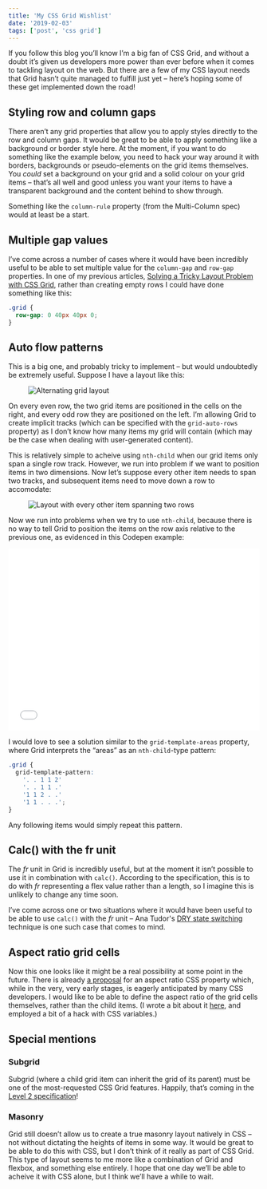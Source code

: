 ```yaml
---
title: 'My CSS Grid Wishlist'
date: '2019-02-03'
tags: ['post', 'css grid']
---
```


If you follow this blog you’ll know I’m a big fan of CSS Grid, and without a doubt it’s given us developers more power than ever before when it comes to tackling layout on the web. But there are a few of my CSS layout needs that Grid hasn’t quite managed to fulfill just yet – here’s hoping some of these get implemented down the road!

## Styling row and column gaps

There aren’t any grid properties that allow you to apply styles directly to the row and column gaps. It would be great to be able to apply something like a background or border style here. At the moment, if you want to do something like the example below, you need to hack your way around it with borders, backgrounds or pseudo-elements on the grid items themselves. You _could_ set a background on your grid and a solid colour on your grid items – that’s all well and good unless you want your items to have a transparent background and the content behind to show through.

Something like the `column-rule` property (from the Multi-Column spec) would at least be a start.

## Multiple gap values

I’ve come across a number of cases where it would have been incredibly useful to be able to set multiple value for the `column-gap` and `row-gap` properties. In one of my previous articles, [Solving a Tricky Layout Problem with CSS Grid](https://css-irl.info/solving-a-tricky-layout-problem/), rather than creating empty rows I could have done something like this:

```css
.grid {
  row-gap: 0 40px 40px 0;
}
```

## Auto flow patterns

This is a big one, and probably tricky to implement – but would undoubtedly be extremely useful. Suppose I have a layout like this:

<figure>
  <img src="/my-css-grid-wishlist-01.png" alt="Alternating grid layout">
</figure>

On every even row, the two grid items are positioned in the cells on the right, and every odd row they are positioned on the left. I’m allowing Grid to create implicit tracks (which can be specified with the `grid-auto-rows` property) as I don’t know how many items my grid will contain (which may be the case when dealing with user-generated content).

This is relatively simple to acheive using `nth-child` when our grid items only span a single row track. However, we run into problem if we want to position items in two dimensions. Now let’s suppose every other item needs to span two tracks, and subsequent items need to move down a row to accomodate:

<figure>
  <img src="/my-css-grid-wishlist-02.png" alt="Layout with every other item spanning two rows">
</figure>

Now we run into problems when we try to use `nth-child`, because there is no way to tell Grid to position the items on the row axis relative to the previous one, as evidenced in this Codepen example:

<iframe height="365" style="width: 100%;" scrolling="no" title="Grid auto flow problems" src="//codepen.io/michellebarker/embed/rPzLoV/?height=365&theme-id=0&default-tab=result" frameborder="no" allowtransparency="true" allowfullscreen="true">
  See the Pen <a href='https://codepen.io/michellebarker/pen/rPzLoV/'>Grid auto flow problems</a> by Michelle Barker
  (<a href='https://codepen.io/michellebarker'>@michellebarker</a>) on <a href='https://codepen.io'>CodePen</a>.
</iframe>

I would love to see a solution similar to the `grid-template-areas` property, where Grid interprets the “areas” as an `nth-child`-type pattern:

```css
.grid {
  grid-template-pattern:
    '. . 1 1 2'
    '. . 1 1 .'
    '1 1 2 . .'
    '1 1 . . .';
}
```

Any following items would simply repeat this pattern.

## Calc() with the fr unit

The _fr_ unit in Grid is incredibly useful, but at the moment it isn’t possible to use it in combination with `calc()`. According to the specification, this is to do with _fr_ representing a flex value rather than a length, so I imagine this is unlikely to change any time soon.

I’ve come across one or two situations where it would have been useful to be able to use `calc()` with the _fr_ unit – Ana Tudor's [DRY state switching](https://css-tricks.com/dry-state-switching-with-css-variables-fallbacks-and-invalid-values/) technique is one such case that comes to mind.

## Aspect ratio grid cells

Now this one looks like it might be a real possibility at some point in the future. There is already [a proposal](https://github.com/tomhodgins/aspect-ratio-spec) for an aspect ratio CSS property which, while in the very, very early stages, is eagerly anticipated by many CSS developers. I would like to be able to define the aspect ratio of the grid cells themselves, rather than the child items. (I wrote a bit about it [here](https://css-irl.info/aspect-ratio-cells/), and employed a bit of a hack with CSS variables.)

## Special mentions

### Subgrid

Subgrid (where a child grid item can inherit the grid of its parent) must be one of the most-requested CSS Grid features. Happily, that’s coming in the [Level 2 specification](https://www.w3.org/TR/css-grid-2/#subgrids)!

### Masonry

Grid still doesn’t allow us to create a true masonry layout natively in CSS – not without dictating the heights of items in some way. It would be great to be able to do this with CSS, but I don’t think of it really as part of CSS Grid. This type of layout seems to me more like a combination of Grid and flexbox, and something else entirely. I hope that one day we’ll be able to acheive it with CSS alone, but I think we’ll have a while to wait.
